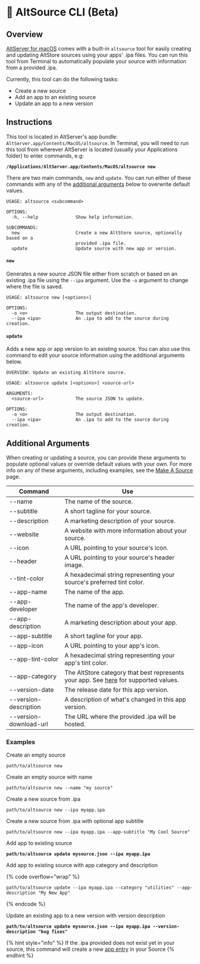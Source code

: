 # 🤖 AltSource CLI (Beta)

## Overview

[AltServer for macOS](https://cdn.altstore.io/file/altstore/altserver.zip) comes with a built-in `altsource` tool for easily creating and updating AltStore sources using your apps' .ipa files. You can run this tool from Terminal to automatically populate your source with information from a provided .ipa.

Currently, this tool can do the following tasks:

* Create a new source
* Add an app to an existing source
* Update an app to a new version



## Instructions

This tool is located in AltServer's app bundle: `AltServer.app/Contents/MacOS/altsource`.  In Terminal, you will need to run this tool from wherever AltServer is located (usually your Applications folder) to enter commands, e.g:

<pre><code><strong>/Applications/AltServer.app/Contents/MacOS/altsource new
</strong></code></pre>

There are two main commands, `new` and `update`. You can run either of these commands with any of the [additional arguments](altsource-cli-beta.md#additional-arguments) below to overwrite default values.

```
USAGE: altsource <subcommand>

OPTIONS:
  -h, --help              Show help information.

SUBCOMMANDS:
  new                     Create a new AltStore source, optionally based on a
                          provided .ipa file.
  update                  Update source with new app or version.
```

#### `new`

Generates a new source JSON file either from scratch or based on an existing .ipa file using the `--ipa` argument. Use the `-o` argument to change where the file is saved.

```
USAGE: altsource new [<options>]

OPTIONS:
  -o <o>                  The output destination.
  --ipa <ipa>             An .ipa to add to the source during creation.

```

#### `update`

Adds a new app or app version to an existing source. You can also use this command to edit your source information using the additional arguments below.

```
OVERVIEW: Update an existing AltStore source.

USAGE: altsource update [<options>] <source-url>

ARGUMENTS:
  <source-url>            The source JSON to update.
  
OPTIONS:
  -o <o>                  The output destination.
  --ipa <ipa>             An .ipa to add to the source during creation.
```



## Additional Arguments

When creating or updating a source, you can provide these arguments to populate optional values or override default values with your own. For more info on any of these arguments, including examples, see the [Make A Source](make-a-source.md) page.

| Command                | Use                                                                                                                     |
| ---------------------- | ----------------------------------------------------------------------------------------------------------------------- |
|   --name               | The name of the source.                                                                                                 |
|   --subtitle           | A short tagline for your source.                                                                                        |
| --description          | A marketing description of your source.                                                                                 |
| --website              | A website with more information about your source.                                                                      |
| --icon                 | A URL pointing to your source's icon.                                                                                   |
| --header               | A URL pointing to your source's header image.                                                                           |
| --tint-color           | A hexadecimal string representing your source's preferred tint color.                                                   |
| --app-name             | The name of the app.                                                                                                    |
| --app-developer        | The name of the app's developer.                                                                                        |
| --app-description      | A marketing description about your app.                                                                                 |
| --app-subtitle         | A short tagline for your app.                                                                                           |
| --app-icon             | A URL pointing to your app's icon.                                                                                      |
| --app-tint-color       | A hexadecimal string representing your app's tint color.                                                                |
| --app-category         | The AltStore category that best represents your app. See [here](make-a-source.md#category-string) for supported values. |
| --version-date         | The release date for this app version.                                                                                  |
| --version-description  | A description of what's changed in this app version.                                                                    |
| --version-download-url | The URL where the provided .ipa will be hosted.                                                                         |

###

### Examples

Create an empty source

```
path/to/altsource new 
```

Create an empty source with name

```
path/to/altsource new --name "my source"
```

Create a new source from .ipa

```
path/to/altsource new --ipa myapp.ipa
```

Create a new source from .ipa with optional app subtitle

```
path/to/altsource new --ipa myapp.ipa --app-subtitle "My Cool Source" 
```

Add app to existing source

<pre><code><strong>path/to/altsource update mysource.json --ipa myapp.ipa
</strong></code></pre>

Add app to existing source with app category and description

{% code overflow="wrap" %}
```
path/to/altsource update --ipa myapp.ipa --category "utilities" --app-description "My New App" 
```
{% endcode %}

Update an existing app to a new version with version description

<pre><code><strong>path/to/altsource update mysource.json --ipa myapp.ipa --version-description "bug fixes"
</strong></code></pre>

{% hint style="info" %}
If the .ipa provided does not exist yet in your source, this command will create a new [app entry](make-a-source.md#apps) in your Source
{% endhint %}
